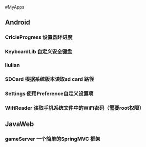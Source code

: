 #MyApps
## Android
### CricleProgress 设置圆环进度
### KeyboardLib 自定义安全键盘
### liulian 
### SDCard  根据系统版本读取sd card 路径
### Settings 使用Preference自定义设置项
### WifiReader 读取手机系统文件中的WiFi密码（需要root权限）
## JavaWeb
### gameServer 一个简单的SpringMVC 框架
 


